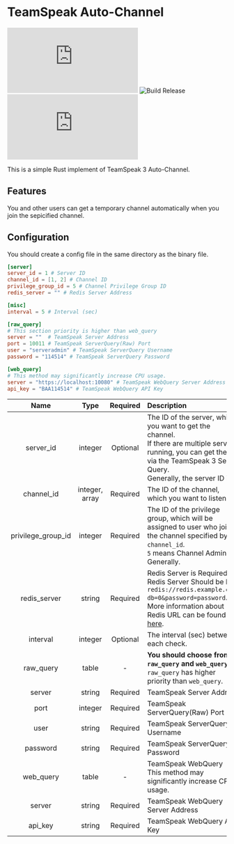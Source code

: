 # TeamSpeak Auto-Channel 
![GitHub](https://img.shields.io/github/license/KunoiSayami/teamspeak-autochannel.rs?style=for-the-badge) ![Build Release](https://img.shields.io/github/workflow/status/KunoiSayami/teamspeak-autochannel.rs/Build%20Releases?style=for-the-badge) ![GitHub release (latest SemVer)](https://img.shields.io/github/v/release/KunoiSayami/teamspeak-autochannel.rs?style=for-the-badge)

This is a simple Rust implement of TeamSpeak 3 Auto-Channel.

## Features

You and other users can get a temporary channel automatically when you join the sepicified channel.

## Configuration

You should create a config file in the same directory as the binary file.
   
```toml
[server]
server_id = 1 # Server ID
channel_id = [1, 2] # Channel ID
privilege_group_id = 5 # Channel Privilege Group ID
redis_server = "" # Redis Server Address

[misc]
interval = 5 # Interval (sec)

[raw_query]
# This section priority is higher than web_query
server = ""  # TeamSpeak Server Address
port = 10011 # TeamSpeak ServerQuery(Raw) Port
user = "serveradmin" # TeamSpeak ServerQuery Username
password = "114514" # TeamSpeak ServerQuery Password

[web_query]
# This method may significantly increase CPU usage.
server = "https://localhost:10080" # TeamSpeak WebQuery Server Address
api_key = "BAA114514" # TeamSpeak WebQuery API Key
```

| Name | Type | Required |Description | 
| :---: | :---: | :---: | :--- |
| server_id  | integer | Optional |The ID of the server, which you want to get the channel. <br>If there are multiple servers running, you can get the ID via the TeamSpeak 3 Server Query. <br>Generally, the server ID is `1`. | 
| channel_id | integer, array | Required | The ID of the channel, which you want to listen to. | 
| privilege_group_id | integer | Required |The ID of the privilege group, which will be assigned to user who joins the channel specified by `channel_id`. <br>`5` means Channel Admin Generally. | 
| redis_server | string | Required |Redis Server is Required. Redis Server Should be like `redis://redis.example.com?db=0&password=password`. <br>More information about Redis URL can be found [here](https://metacpan.org/pod/URI::redis). |
| interval | integer | Optional |The interval (sec) between each check. |
| raw_query | table | - | **You should choose from `raw_query` and `web_query`.**<br>`raw_query` has higher priority than `web_query`. |
| server | string | Required | TeamSpeak Server Address |
| port | integer | Required | TeamSpeak ServerQuery(Raw) Port |
| user | string | Required | TeamSpeak ServerQuery Username |
| password | string | Required | TeamSpeak ServerQuery Password |
| web_query | table | - | TeamSpeak WebQuery<br>This method may significantly increase CPU usage. |
| server | string | Required | TeamSpeak WebQuery Server Address |
| api_key | string | Required |TeamSpeak WebQuery API Key |
